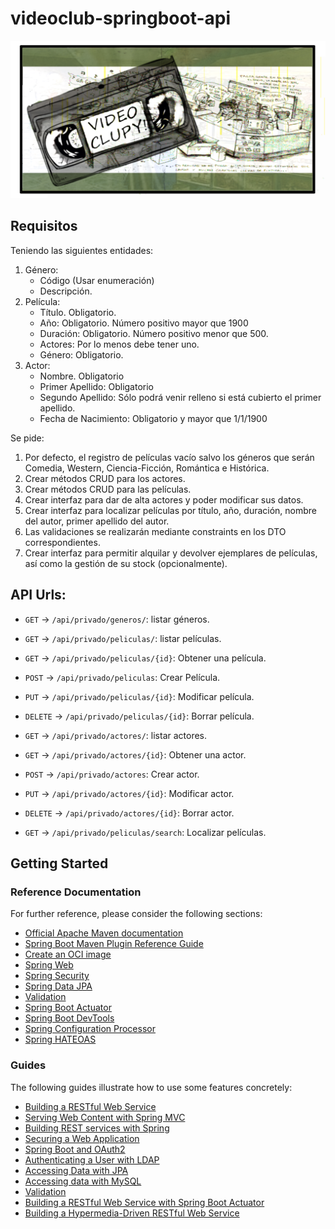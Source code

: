 # videoclub-springboot-api

<div align="center" markdown="1">

![Videoclupy!](screenshot.png)

</div>

## Requisitos

Teniendo las siguientes entidades:

1. Género:
    - Código (Usar enumeración)
    - Descripción.
2. Película:
    - Título. Obligatorio.
    - Año: Obligatorio. Número positivo mayor que 1900
    - Duración: Obligatorio. Número positivo menor que 500.
    - Actores: Por lo menos debe tener uno.
    - Género: Obligatorio.
3. Actor:
     - Nombre. Obligatorio
     - Primer Apellido: Obligatorio
     - Segundo Apellido: Sólo podrá venir relleno si está cubierto el primer apellido.
     - Fecha de Nacimiento: Obligatorio y mayor que 1/1/1900

Se pide:

1. Por defecto, el registro de películas vacío salvo los géneros que serán Comedia, Western, Ciencia-Ficción, Romántica e Histórica.
2. Crear métodos CRUD para los actores.
3. Crear métodos CRUD para las películas.
4. Crear interfaz para dar de alta actores y poder modificar sus datos.
5. Crear interfaz para localizar películas por título, año, duración, nombre del autor, primer apellido del autor.
6. Las validaciones se realizarán mediante constraints en los DTO correspondientes.
7. Crear interfaz para permitir alquilar y devolver ejemplares de películas, así como la gestión de su stock (opcionalmente).

## API Urls:

- `GET` -> `/api/privado/generos/`: listar géneros.

- `GET` -> `/api/privado/peliculas/`: listar películas.
- `GET` -> `/api/privado/peliculas/{id}`: Obtener una película.
- `POST` -> `/api/privado/peliculas`: Crear Película.
- `PUT` -> `/api/privado/peliculas/{id}`: Modificar película.
- `DELETE` -> `/api/privado/peliculas/{id}`: Borrar película.

- `GET` -> `/api/privado/actores/`: listar actores.
- `GET` -> `/api/privado/actores/{id}`: Obtener una actor.
- `POST` -> `/api/privado/actores`: Crear actor.
- `PUT` -> `/api/privado/actores/{id}`: Modificar actor.
- `DELETE` -> `/api/privado/actores/{id}`: Borrar actor.

- `GET` -> `/api/privado/peliculas/search`: Localizar películas.


## Getting Started

### Reference Documentation

For further reference, please consider the following sections:

* [Official Apache Maven documentation](https://maven.apache.org/guides/index.html)
* [Spring Boot Maven Plugin Reference Guide](https://docs.spring.io/spring-boot/docs/2.6.6/maven-plugin/reference/html/)
* [Create an OCI image](https://docs.spring.io/spring-boot/docs/2.6.6/maven-plugin/reference/html/#build-image)
* [Spring Web](https://docs.spring.io/spring-boot/docs/2.6.6/reference/htmlsingle/#boot-features-developing-web-applications)
* [Spring Security](https://docs.spring.io/spring-boot/docs/2.6.6/reference/htmlsingle/#boot-features-security)
* [Spring Data JPA](https://docs.spring.io/spring-boot/docs/2.6.6/reference/htmlsingle/#boot-features-jpa-and-spring-data)
* [Validation](https://docs.spring.io/spring-boot/docs/2.6.6/reference/htmlsingle/#boot-features-validation)
* [Spring Boot Actuator](https://docs.spring.io/spring-boot/docs/2.6.6/reference/htmlsingle/#production-ready)
* [Spring Boot DevTools](https://docs.spring.io/spring-boot/docs/2.6.6/reference/htmlsingle/#using-boot-devtools)
* [Spring Configuration Processor](https://docs.spring.io/spring-boot/docs/2.6.6/reference/htmlsingle/#configuration-metadata-annotation-processor)
* [Spring HATEOAS](https://docs.spring.io/spring-boot/docs/2.6.6/reference/htmlsingle/#boot-features-spring-hateoas)

### Guides

The following guides illustrate how to use some features concretely:

* [Building a RESTful Web Service](https://spring.io/guides/gs/rest-service/)
* [Serving Web Content with Spring MVC](https://spring.io/guides/gs/serving-web-content/)
* [Building REST services with Spring](https://spring.io/guides/tutorials/bookmarks/)
* [Securing a Web Application](https://spring.io/guides/gs/securing-web/)
* [Spring Boot and OAuth2](https://spring.io/guides/tutorials/spring-boot-oauth2/)
* [Authenticating a User with LDAP](https://spring.io/guides/gs/authenticating-ldap/)
* [Accessing Data with JPA](https://spring.io/guides/gs/accessing-data-jpa/)
* [Accessing data with MySQL](https://spring.io/guides/gs/accessing-data-mysql/)
* [Validation](https://spring.io/guides/gs/validating-form-input/)
* [Building a RESTful Web Service with Spring Boot Actuator](https://spring.io/guides/gs/actuator-service/)
* [Building a Hypermedia-Driven RESTful Web Service](https://spring.io/guides/gs/rest-hateoas/)

